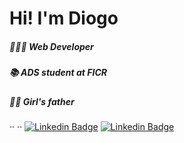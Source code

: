 # Hi! I'm Diogo

##### 👨🏽‍💻 Web Developer
##### 📚 ADS student at FICR
##### 👧🏿 Girl's father
··
··
[![Linkedin Badge](https://img.shields.io/badge/LinkedIn-0077B5?style=for-the-badge&logo=linkedin&logoColor=white&link=https://www.linkedin.com/in/diogo-felipe/)](https://www.linkedin.com/in/diogo-felipe/)
[![Linkedin Badge](https://img.shields.io/badge/Instagram-black?style=for-the-badge&logo=instagram&logoColor=white&link=https://www.instagram.com/diogoladorucki/)](https://www.instagram.com/diogoladorucki/)
